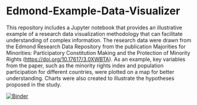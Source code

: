 # Edmond-Example-Data-Visualizer

This repository includes a Jupyter notebook that provides an illustrative example of a research data visualization methodology that can facilitate understanding of complex information. The research data were drawn from the Edmond Research Data Repository from the publication Majorities for Minorities: Participatory Constitution Making and the Protection of Minority Rights (https://doi.org/10.17617/3.0XWBTA). As an example, key variables from the paper, such as the minority rights index and population participation for different countries, were plotted on a map for better understanding. Charts were also created to illustrate the hypotheses proposed in the study.

[![Binder](https://mybinder.org/badge_logo.svg)](https://mybinder.org/v2/gh/MPDL/Edmond-Example-Data-Visualizer/HEAD)